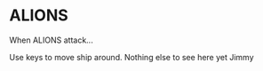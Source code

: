 ALIONS
======

When ALIONS attack...


Use keys to move ship around. Nothing else to see here yet Jimmy